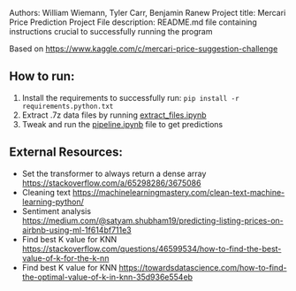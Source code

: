  Authors: William Wiemann, Tyler Carr, Benjamin Ranew
 Project title: Mercari Price Prediction Project
 File description: README.md file containing instructions crucial to successfully running the program

Based on https://www.kaggle.com/c/mercari-price-suggestion-challenge

## How to run:

1. Install the requirements to successfully run: `pip install -r requirements.python.txt`
2. Extract .7z data files by running [extract_files.ipynb](extract_files.ipynb)
3. Tweak and run the [pipeline.ipynb](pipeline.ipynb) file to get predictions

## External Resources:

- Set the transformer to always return a dense array https://stackoverflow.com/a/65298286/3675086
- Cleaning text https://machinelearningmastery.com/clean-text-machine-learning-python/
- Sentiment analysis https://medium.com/@satyam.shubham19/predicting-listing-prices-on-airbnb-using-ml-1f614bf711e3
- Find best K value for KNN https://stackoverflow.com/questions/46599534/how-to-find-the-best-value-of-k-for-the-k-nn
- Find best K value for KNN https://towardsdatascience.com/how-to-find-the-optimal-value-of-k-in-knn-35d936e554eb
